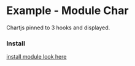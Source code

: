 # Example - Module Char
Chartjs pinned to 3 hooks and displayed.

### Install
[install module look here](SimpleInstall.md)
